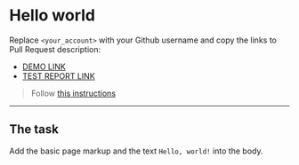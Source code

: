 # Hello world
Replace `<your_account>` with your Github username and copy the links to Pull Request description:
- [DEMO LINK](https://Lazarend.github.com.io/layout_hello-world.git)
- [TEST REPORT LINK](https://Lazarend.github.io/layout_hello-world/report/html_report/)

> Follow [this instructions](https://mate-academy.github.io/layout_task-guideline/#how-to-solve-the-layout-tasks-on-github)
___

## The task 
Add the basic page markup and the text `Hello, world!` into the body.
